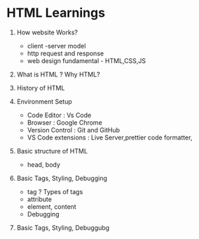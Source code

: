 # HTML Learnings

1. How website Works?
    - client -server model
    - http request and response
    - web design fundamental - HTML,CSS,JS

2. What is HTML ? Why HTML?
3. History of HTML
4. Environment Setup
    - Code Editor : Vs Code
    - Browser : Google Chrome
    - Version Control : Git and GitHub
    - VS Code extensions : Live Server,prettier code formatter,

6. Basic structure of HTML
    - head, body
7. Basic Tags, Styling, Debugging
    - tag ? Types of tags
    - attribute
    - element, content
    - Debugging
8. Basic Tags, Styling, Debuggubg
